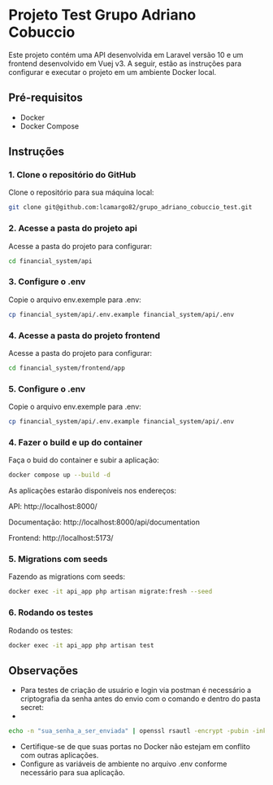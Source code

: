 # Projeto Test Grupo Adriano Cobuccio

Este projeto contém uma API desenvolvida em Laravel versão 10 e um frontend desenvolvido em Vuej v3. A seguir, estão as instruções para configurar e executar o projeto em um ambiente Docker local.

## Pré-requisitos

- Docker
- Docker Compose

## Instruções

### 1. Clone o repositório do GitHub

Clone o repositório para sua máquina local:

```bash
git clone git@github.com:lcamargo82/grupo_adriano_cobuccio_test.git
```

### 2. Acesse a pasta do projeto api

Acesse a pasta do projeto para configurar:

```bash
cd financial_system/api
```

### 3. Configure o .env

Copie o arquivo env.exemple para .env:

```bash
cp financial_system/api/.env.example financial_system/api/.env
```

### 4. Acesse a pasta do projeto frontend

Acesse a pasta do projeto para configurar:

```bash
cd financial_system/frontend/app
```

### 5. Configure o .env

Copie o arquivo env.exemple para .env:

```bash
cp financial_system/api/.env.example financial_system/api/.env
```

### 4. Fazer o build e up do container

Faça o buid do container e subir a aplicação:

```bash
docker compose up --build -d
```

As aplicações estarão disponíveis nos endereços:

API: http://localhost:8000/

Documentação: http://localhost:8000/api/documentation

Frontend: http://localhost:5173/

### 5. Migrations com seeds

Fazendo as migrations com seeds:

```bash
docker exec -it api_app php artisan migrate:fresh --seed
```

### 6. Rodando os testes

Rodando os testes:

```bash
docker exec -it api_app php artisan test
```

## Observações
- Para testes de criação de usuário e login via postman é necessário a criptografia da senha antes do envio com o comando e dentro do pasta secret:
- 
```bash
echo -n "sua_senha_a_ser_enviada" | openssl rsautl -encrypt -pubin -inkey public.pem | base64
```

- Certifique-se de que suas portas no Docker não estejam em conflito com outras aplicações.
- Configure as variáveis de ambiente no arquivo .env conforme necessário para sua aplicação.
